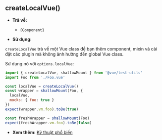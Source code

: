 ## createLocalVue()

- **Trả về:**

  - `{Component}`

- **Sử dụng:**

`createLocalVue` trả về một Vue class để bạn thêm component, mixin và cài đặt các plugin mà không ảnh hưởng đến global Vue class.

Sử dụng nó với `options.localVue`:

```js
import { createLocalVue, shallowMount } from '@vue/test-utils'
import Foo from './Foo.vue'

const localVue = createLocalVue()
const wrapper = shallowMount(Foo, {
  localVue,
  mocks: { foo: true }
})
expect(wrapper.vm.foo).toBe(true)

const freshWrapper = shallowMount(Foo)
expect(freshWrapper.vm.foo).toBe(false)
```

- **Xem thêm:** [Kỹ thuật phổ biến](../guides/common-tips.md#applying-global-plugins-and-mixins)
